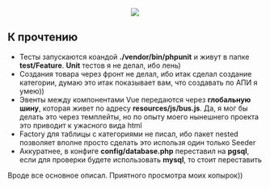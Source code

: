 <p align="center"><img src="https://laravel.com/assets/img/components/logo-laravel.svg"></p>

## К прочтению

- Тесты запускаются коандой <b>./vendor/bin/phpunit</b> и живут в папке <b>test/Feature</b>. <b>Unit</b> тестов я не делал, ибо лень)
- Создания товара через фронт не делал, ибо итак сделал создание категории, думаю это итак показывает вам, что создавать по АПИ я умею))
- Эвенты между компонентами Vue передаются через <b>глобальную шину</b>, которая живет по адресу <b>resources/js/bus.js</b>. Да, я мог бы делать это через темплейты, но по опыту моего нынешнего проекта это приводит к ужасного вида html
- Factory для таблицы с категориями не писал, ибо пакет nested позволяет вполне просто сделать это использя один только Seeder
- Аккуратнее, в конфиге <b>config/database.php</b> переставил на <b>pgsql</b>, если для проверки будете использовать <b>mysql</b>, то стоит переставить

Вроде все основное описал. Приятного просмотра моих копырок))